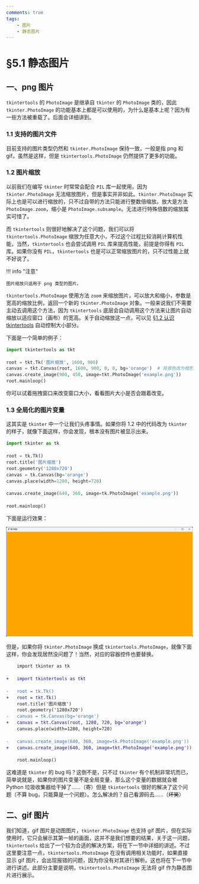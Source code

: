 ```yaml
---
comments: true
tags:
    - 图片
    - 静态图片
---
```


# §5.1 静态图片

## 一、png 图片

`tkintertools` 的 `PhotoImage` 是继承自 `tkinter` 的 `PhotoImage` 类的，因此 `tkinter.PhotoImage` 的功能基本上都是可以使用的，为什么是基本上呢？因为有一些方法被重载了。后面会详细讲到。

### 1.1 支持的图片文件

目前支持的图片类型仍然和 `tkinter.PhotoImage` 保持一致，一般是指 png 和 gif。虽然是这样，但是 `tkintertools.PhotoImage` 仍然提供了更多的功能。

### 1.2 图片缩放

以前我们在编写 `tkinter` 时常常会配合 `PIL` 库一起使用，因为 `tkinter.PhotoImage` 无法缩放图片，但是事实并非如此。`tkinter.PhotoImage` 实际上也是可以进行缩放的，只不过自带的方法只能进行整数倍缩放。放大是方法 `PhotoImage.zoom`，缩小是 `PhotoImage.subsample`。无法进行特殊倍数的缩放属实可惜了。

而 `tkintertools` 则很好地解决了这个问题，我们可以将 `tkintertools.PhotoImage` 缩放为任意大小，不过这个过程比较消耗计算机性能，当然，`tkintertools` 也会尝试调用 `PIL` 库来提高性能，前提是你得有 `PIL` 库。如果你没有 `PIL`，`tkintertools` 也是可以正常缩放图片的，只不过性能上就不好说了。

!!! info "注意"

    图片缩放只适用于 png 类型的图片。

`tkintertools.PhotoImage` 使用方法 `zoom` 来缩放图片，可以放大和缩小，参数是宽高的缩放比例，返回一个新的 `tkinter.PhotoImage` 对象。一般来说我们不需要主动去调用这个方法，因为 `tkintertools` 底层会自动调用这个方法来让图片自动缩放以适应窗口（画布）的宽高。关于自动缩放这一点，可以见 [§1.2 认识 tkintertools](./1-2.md) 自动控制大小部分。

下面是一个简单的例子：

```python
import tkintertools as tkt

root = tkt.Tk('图片缩放', 1600, 900)
canvas = tkt.Canvas(root, 1600, 900, 0, 0, bg='orange')  # 背景色改为橙色，方便区分
canvas.create_image(900, 450, image=tkt.PhotoImage('example.png'))
root.mainloop()
```

你可以试着拖拽窗口来改变窗口大小，看看图片大小是否会跟着改变。

### 1.3 全局化的图片变量

这其实是 `tkinter` 中一个让我们头疼事情。如果你将 1.2 中的代码改为 `tkinter` 的样子，就像下面这样，你会发现，根本没有图片被显示出来。

```python
import tkinter as tk

root = tk.Tk()
root.title('图片缩放')
root.geometry('1280x720')
canvas = tk.Canvas(bg='orange')
canvas.place(width=1280, height=720)

canvas.create_image(640, 360, image=tk.PhotoImage('example.png'))

root.mainloop()
```

下面是运行效果：

![png](images/5.1-1.3-1.png)

但是，如果你将 `tkinter.PhotoImage` 换成 `tkintertools.PhotoImage`，就像下面这样，你会发现居然没问题了！当然，对应的容器控件也要替换。

```diff
    import tkinter as tk

+   import tkintertools as tkt

-   root = tk.Tk()
+   root = tkt.Tk()
    root.title('图片缩放')
    root.geometry('1280x720')
-   canvas = tk.Canvas(bg='orange')
+   canvas = tkt.Canvas(root, 1280, 720, bg='orange')
    canvas.place(width=1280, height=720)

-   canvas.create_image(640, 360, image=tk.PhotoImage('example.png'))
+   canvas.create_image(640, 360, image=tkt.PhotoImage('example.png'))

    root.mainloop()
```

这难道是 `tkinter` 的 bug 吗？这倒不是，只不过 `tkinter` 有个机制非常坑而已，简单说就是，如果你的图片变量不是全局变量，那么这个变量的数据就会被 Python 垃圾收集器给干掉了……（~~寄~~）但是 `tkintertools` 很好的解决了这个问题（不算 bug，只能算是一个问题）。怎么解决的？自己看源码去……（~~坏笑~~）

## 二、gif 图片

我们知道，gif 图片是动图图片，`tkinter.PhotoImage` 也支持 gif 图片，但在实际使用时，它只会展示其第一帧的画面，这并不是我们想要的结果，关于这一问题，`tkintertools` 给出了一个较为合适的解决方案，将在下一节中详细的讲述。不过这里要注意一点，`tkintertools.PhotoImage` 在没有调用相关功能时，如果直接显示 gif 图片，会出现报错的问题，因为你没有对其进行解析。这也将在下一节中进行讲述。此部分主要是说明，`tkintertools.PhotoImage` 无法将 gif 作为静态图片进行展示。
